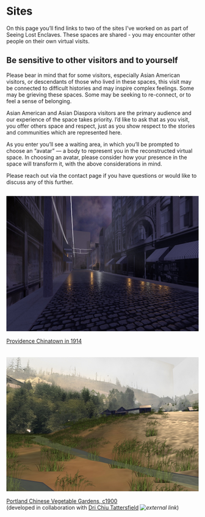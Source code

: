 # Sites

On this page you’ll find links to two of the sites I’ve worked on as part of Seeing Lost Enclaves. These spaces are shared - you may encounter other people on their own virtual visits. 

## Be sensitive to other visitors and to yourself

Please bear in mind that for some visitors, especially Asian American visitors, or descendants of those who lived in these spaces, this visit may be connected to difficult histories and may inspire complex feelings. Some may be grieving these spaces. Some may be seeking to re-connect, or to feel a sense of belonging. 

Asian American and Asian Diaspora visitors are the primary audience and our experience of the space takes priority. I’d like to ask that as you visit, you offer others space and respect, just as you show respect to the stories and communities which are represented here. 

As you enter you’ll see a waiting area, in which you’ll be prompted to choose an “avatar” — a body to represent you in the reconstructed virtual space. In choosing an avatar, please consider how your presence in the space will transform it, with the above considerations in mind. 

Please reach out via the contact page if you have questions or would like to discuss any of this further. 

<div class="fl">

<div class="item">

[![wet cobblestones reflect streetlights down a gloomy street with a well-lit theater marquee in the distance, opposite of where a narrow side street turns off](images/providence.jpg)](https://hubs.mozilla.com/4UjiDyv/seeing-providence-chinatown-1914-sep-13-23#Theater)

[Providence Chinatown in 1914](https://hubs.mozilla.com/4UjiDyv/seeing-providence-chinatown-1914-sep-13-23#Theater)

</div>


<div class="item">

[![a narrow river meanders below a grassy overgrown hillside nestled between two wooded slopes with large houses in the distance; a group of smaller cabins cluster at the top of the hillside](images/portland.jpg)](https://hubs.mozilla.com/EVBFqvG/portland-chinese-vegetable-gardens-sept-23#Grove)

[Portland Chinese Vegetable Gardens, c1900](https://hubs.mozilla.com/EVBFqvG/portland-chinese-vegetable-gardens-sept-23#Grove)
<br />
(developed in collaboration with [Dri Chiu Tattersfield](https://hellodri.itch.io/) *![external link](../images/external-link.gif)*)

</div>
</div>

<br />
<br />
<br />

<style>

.md-pages a {
  color: #222;
}

.fl {
  display: flex;
  flex-wrap: wrap;
  gap: 10px;
}

.fl > .item {
  flex: 1 1 300px;
}

.item p {
  margin-bottom: 10px;
}
</style>
